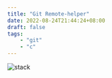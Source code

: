 ```yaml
---
title: "Git Remote-helper"
date: 2022-08-24T21:44:24+08:00
draft: false
tags: 
    - "git"
    - "c"
---
```



![stack](https://intranetproxy.alipay.com/skylark/lark/0/2022/png/2601/1661348730982-4684dd9f-f2f5-47d4-ba22-d1469cf1c78e.png?x-oss-process=image%2Fresize%2Cw_1350%2Climit_0 "call stack")
